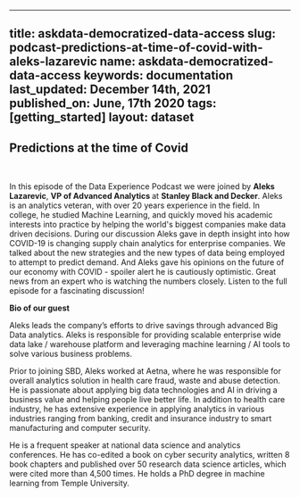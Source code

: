 
  ---
  title: askdata-democratized-data-access
  slug: podcast-predictions-at-time-of-covid-with-aleks-lazarevic
  name: askdata-democratized-data-access
  keywords: documentation
  last_updated: December 14th, 2021
  published_on: June, 17th 2020
  tags: [getting_started]
  layout: dataset
  ---

## Predictions at the time of Covid

<div></div><p>‍</p><p>In this episode of the Data Experience Podcast we were joined by <strong>Aleks Lazarevic</strong>, <strong>VP of Advanced Analytics </strong>at <strong>Stanley Black and Decker</strong>. Aleks is an analytics veteran, with over 20 years experience in the field. In college, he studied Machine Learning, and quickly moved his academic interests into practice by helping the world's biggest companies make data driven decisions. During our discussion Aleks gave in depth insight into how COVID-19 is changing supply chain analytics for enterprise companies. We talked about the new strategies and the new types of data being employed to attempt to predict demand. And Aleks gave his opinions on the future of our economy with COVID - spoiler alert he is cautiously optimistic. Great news from an expert who is watching the numbers closely. Listen to the full episode for a fascinating discussion!</p><p><strong>Bio of our guest</strong></p><p>Aleks leads the company’s efforts to drive savings through advanced Big Data analytics. Aleks is responsible for providing scalable enterprise wide data lake / warehouse platform and leveraging machine learning / AI tools to solve various business problems.<br></p><p>Prior to joining SBD, Aleks worked at Aetna, where he was responsible for overall analytics solution in health care fraud, waste and abuse detection. He is passionate about applying big data technologies and AI in driving a business value and helping people live better life. In addition to health care industry, he has extensive experience in applying analytics in various industries ranging from banking, credit and insurance industry to smart manufacturing and computer security.</p><p>He is a frequent speaker at national data science and analytics conferences. He has co-edited a book on cyber security analytics, written 8 book chapters and published over 50 research data science articles, which were cited more than 4,500 times. He holds a PhD degree in machine learning from Temple University.<br></p><p><br></p>


  